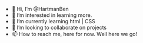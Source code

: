 - 👋 Hi, I’m @HartmanBen
- 👀 I’m interested in learning more. 
- 🌱 I’m currently learning html | CSS 
- 💞️ I’m looking to collaborate on projects
- 📫 How to reach me, here for now.
Well here we go! 
<!---
HartmanBen/HartmanBen is a ✨ special ✨ repository because its `README.md` (this file) appears on your GitHub profile.
You can click the Preview link to take a look at your changes.
--->
